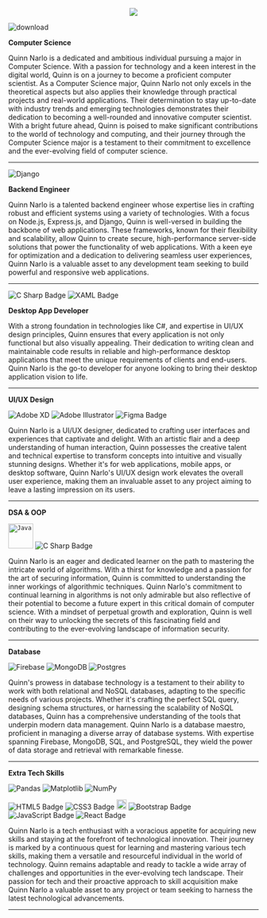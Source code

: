 <div align="center">
  
<p align="center">
  <a href="https://skillicons.dev">
    <img src="https://skillicons.dev/icons?i=git,kubernetes,docker,c,vim" />
  </a>
</p>


</div>  
<div align="left">
  
![download](https://github.com/pyquinnnarlo/pyquinnnarlo/assets/105549100/4900c097-4556-4aea-9e7b-a3ebc3718c40)
</div>

<div align="left">
  
**Computer Science**
</div>
Quinn Narlo is a dedicated and ambitious individual pursuing a major in Computer Science. With a passion for technology and a keen interest in the digital world, Quinn is on a journey to become a proficient computer scientist. As a Computer Science major, Quinn Narlo not only excels in the theoretical aspects but also applies their knowledge through practical projects and real-world applications. Their determination to stay up-to-date with industry trends and emerging technologies demonstrates their dedication to becoming a well-rounded and innovative computer scientist. With a bright future ahead, Quinn is poised to make significant contributions to the world of technology and computing, and their journey through the Computer Science major is a testament to their commitment to excellence and the ever-evolving field of computer science.
<hr />


</div>


<div align="left">

<div align="left">
  
![Django](https://img.shields.io/badge/django-%23092E20.svg?style=flat-square&logo=django&logoColor=white)
</div>

<div align="left">

**Backend Engineer**
</div>

Quinn Narlo is a talented backend engineer whose expertise lies in crafting robust and efficient systems using a variety of technologies. With a focus on Node.js, Express.js, and Django, Quinn is well-versed in building the backbone of web applications. These frameworks, known for their flexibility and scalability, allow Quinn to create secure, high-performance server-side solutions that power the functionality of web applications. With a keen eye for optimization and a dedication to delivering seamless user experiences, Quinn Narlo is a valuable asset to any development team seeking to build powerful and responsive web applications.
<hr />
</div>


<div align="left">

<div align="left">
  
![C Sharp Badge](https://img.shields.io/badge/C%20Sharp-512BD4?logo=csharp&logoColor=fff&style=for-the-badge)
![XAML Badge](https://img.shields.io/badge/XAML-0C54C2?logo=xaml&logoColor=fff&style=for-the-badge)
</div>

**Desktop App Developer**

With a strong foundation in technologies like C#, and expertise in UI/UX design principles, Quinn ensures that every application is not only functional but also visually appealing. Their dedication to writing clean and maintainable code results in reliable and high-performance desktop applications that meet the unique requirements of clients and end-users. Quinn Narlo is the go-to developer for anyone looking to bring their desktop application vision to life.
<hr />


</div>


<div align="left">
  
**UI/UX Design**

![Adobe XD](https://img.shields.io/badge/Adobe%20XD-470137?style=flat-square&logo=Adobe%20XD&logoColor=#FF61F6)
![Adobe Illustrator](https://img.shields.io/badge/adobe%20illustrator-%23FF9A00.svg?style=flat-square&logo=adobe%20illustrator&logoColor=white)
![Figma Badge](https://img.shields.io/badge/Figma-F24E1E?logo=figma&logoColor=fff&style=for-the-badge)

Quinn Narlo is a UI/UX designer, dedicated to crafting user interfaces and experiences that captivate and delight. With an artistic flair and a deep understanding of human interaction, Quinn possesses the creative talent and technical expertise to transform concepts into intuitive and visually stunning designs. Whether it's for web applications, mobile apps, or desktop software, Quinn Narlo's UI/UX design work elevates the overall user experience, making them an invaluable asset to any project aiming to leave a lasting impression on its users.
<hr />

</div>


<div align="left">
  
**DSA & OOP**

<code><img width="50" src="https://user-images.githubusercontent.com/25181517/117201156-9a724800-adec-11eb-9a9d-3cd0f67da4bc.png" alt="Java" title="Java"/></code>
![C Sharp Badge](https://img.shields.io/badge/C%20Sharp-512BD4?logo=csharp&logoColor=fff&style=for-the-badge)


Quinn Narlo is an eager and dedicated learner on the path to mastering the intricate world of algorithms. With a thirst for knowledge and a passion for the art of securing information, Quinn is committed to understanding the inner workings of algorithmic techniques. Quinn Narlo's commitment to continual learning in algorithms is not only admirable but also reflective of their potential to become a future expert in this critical domain of computer science. With a mindset of perpetual growth and exploration, Quinn is well on their way to unlocking the secrets of this fascinating field and contributing to the ever-evolving landscape of information security.
<hr />

</div>


<div align="left">
  
**Database**

![Firebase](https://img.shields.io/badge/Firebase-039BE5?style=flat-square&logo=Firebase&logoColor=white)
![MongoDB](https://img.shields.io/badge/MongoDB-%234ea94b.svg?style=flat-square&logo=mongodb&logoColor=white)
![Postgres](https://img.shields.io/badge/postgres-%23316192.svg?style=flat-square&logo=postgresql&logoColor=white)

Quinn's prowess in database technology is a testament to their ability to work with both relational and NoSQL databases, adapting to the specific needs of various projects. Whether it's crafting the perfect SQL query, designing schema structures, or harnessing the scalability of NoSQL databases, Quinn has a comprehensive understanding of the tools that underpin modern data management. Quinn Narlo is a database maestro, proficient in managing a diverse array of database systems. With expertise spanning Firebase, MongoDB, SQL, and PostgreSQL, they wield the power of data storage and retrieval with remarkable finesse.
<hr />

</div>


<div align="left">
  
**Extra Tech Skills**

![Pandas](https://img.shields.io/badge/pandas-%23150458.svg?style=flat-square&logo=pandas&logoColor=white) 
![Matplotlib](https://img.shields.io/badge/Matplotlib-%23ffffff.svg?style=flat-square&logo=Matplotlib&logoColor=black) 
![NumPy](https://img.shields.io/badge/numpy-%23013243.svg?style=flat-square&logo=numpy&logoColor=white)

![HTML5 Badge](https://img.shields.io/badge/HTML5-E34F26?logo=html5&logoColor=fff&style=for-the-badge)
![CSS3 Badge](https://img.shields.io/badge/CSS3-1572B6?logo=css3&logoColor=fff&style=for-the-badge)
<code><img width="20" src="https://user-images.githubusercontent.com/25181517/192158956-48192682-23d5-4bfc-9dfb-6511ade346bc.png" alt="Sass" title="Sass"/></code>
![Bootstrap Badge](https://img.shields.io/badge/Bootstrap-7952B3?logo=bootstrap&logoColor=fff&style=for-the-badge)
![JavaScript Badge](https://img.shields.io/badge/JavaScript-F7DF1E?logo=javascript&logoColor=000&style=for-the-badge)
![React Badge](https://img.shields.io/badge/React-61DAFB?logo=react&logoColor=000&style=for-the-badge)

Quinn Narlo is a tech enthusiast with a voracious appetite for acquiring new skills and staying at the forefront of technological innovation. Their journey is marked by a continuous quest for learning and mastering various tech skills, making them a versatile and resourceful individual in the world of technology. Quinn remains adaptable and ready to tackle a wide array of challenges and opportunities in the ever-evolving tech landscape. Their passion for tech and their proactive approach to skill acquisition make Quinn Narlo a valuable asset to any project or team seeking to harness the latest technological advancements.
<hr />

</div>



</div>


